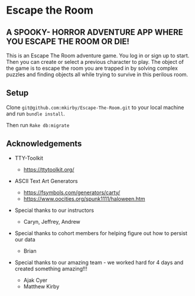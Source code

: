 # Escape the Room
## A SPOOKY- HORROR ADVENTURE APP WHERE YOU ESCAPE THE ROOM OR DIE!
This is an Escape The Room adventure game. You log in or sign up to start. Then you can create or select a previous character to play. The object of the game is to escape the room you are trapped in by solving complex puzzles and finding objects all while trying to survive in this perilous room.


## Setup
Clone `git@github.com:mkirby/Escape-The-Room.git` to your local machine and run `bundle install`.

Then run `Rake db:migrate`




## Acknowledgements
- TTY-Toolkit
  - https://ttytoolkit.org/
  
- ASCII Text Art Generators
  - https://fsymbols.com/generators/carty/
  - https://www.oocities.org/spunk1111/haloween.htm

- Special thanks to our instructors
  - Caryn, Jeffrey, Andrew

- Special thanks to cohort members for helping figure out how to persist our data
  - Brian

- Special thanks to our amazing team - we worked hard for 4 days and created something amazing!!!
  - Ajak Cyer
  - Matthew Kirby 

